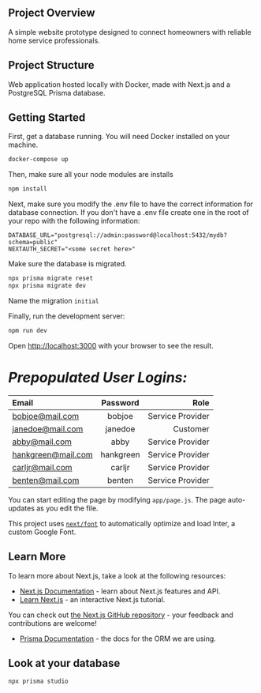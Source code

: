 ## Project Overview

A simple website prototype designed to connect homeowners with reliable home service professionals. 

## Project Structure

Web application hosted locally with Docker, made with Next.js and a PostgreSQL Prisma database.

## Getting Started

First, get a database running. You will need Docker installed on your machine. 

```bash
docker-compose up
```

Then, make sure all your node modules are installs

```bash
npm install
```

Next, make sure you modify the .env file to have the correct information for database connection. If you don't have a .env file
create one in the root of your repo with the following information: 

```
DATABASE_URL="postgresql://admin:password@localhost:5432/mydb?schema=public"
NEXTAUTH_SECRET="<some secret here>"
```

Make sure the database is migrated. 

```bash
npx prisma migrate reset
npx prisma migrate dev
```

Name the migration `initial`

Finally, run the development server:

```bash
npm run dev
```

Open [http://localhost:3000](http://localhost:3000) with your browser to see the result.

# ***Prepopulated User Logins:***

| Email              | Password | Role |
| :---------------- | :------: | ----: |
| bobjoe@mail.com   |   bobjoe   | Service Provider |
| janedoe@mail.com   |   janedoe   | Customer |
| abby@mail.com   |  abby   | Service Provider |
| hankgreen@mail.com |  hankgreen   | Service Provider |
| carljr@mail.com   |  carljr   | Service Provider |
| benten@mail.com |  benten   | Service Provider |


You can start editing the page by modifying `app/page.js`. The page auto-updates as you edit the file.

This project uses [`next/font`](https://nextjs.org/docs/basic-features/font-optimization) to automatically optimize and load Inter, a custom Google Font.

## Learn More

To learn more about Next.js, take a look at the following resources:

- [Next.js Documentation](https://nextjs.org/docs) - learn about Next.js features and API.
- [Learn Next.js](https://nextjs.org/learn) - an interactive Next.js tutorial.

You can check out [the Next.js GitHub repository](https://github.com/vercel/next.js/) - your feedback and contributions are welcome!

- [Prisma Documentation](https://www.prisma.io/docs/getting-started) - the docs for the ORM we are using. 

## Look at your database

```bash
npx prisma studio
```


